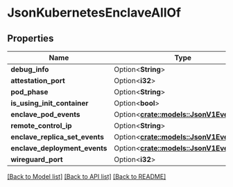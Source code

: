 # JsonKubernetesEnclaveAllOf

## Properties

Name | Type | Description | Notes
------------ | ------------- | ------------- | -------------
**debug_info** | Option<**String**> |  | [optional]
**attestation_port** | Option<**i32**> |  | [optional]
**pod_phase** | Option<**String**> |  | [optional]
**is_using_init_container** | Option<**bool**> |  | [optional]
**enclave_pod_events** | Option<[**crate::models::JsonV1EventList**](json_V1EventList.md)> |  | [optional]
**remote_control_ip** | Option<**String**> |  | [optional]
**enclave_replica_set_events** | Option<[**crate::models::JsonV1EventList**](json_V1EventList.md)> |  | [optional]
**enclave_deployment_events** | Option<[**crate::models::JsonV1EventList**](json_V1EventList.md)> |  | [optional]
**wireguard_port** | Option<**i32**> |  | [optional]

[[Back to Model list]](../README.md#documentation-for-models) [[Back to API list]](../README.md#documentation-for-api-endpoints) [[Back to README]](../README.md)


